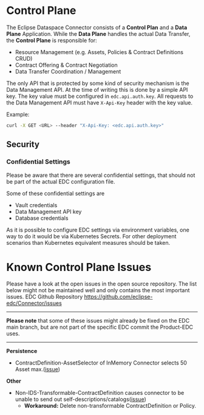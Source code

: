# Control Plane

The Eclipse Dataspace Connector consists of a **Control Plan** and a **Data Plane** Application.
While the **Data Plane** handles the actual Data Transfer, the **Control Plane** is responsible for:

- Resource Management (e.g. Assets, Policies & Contract Definitions CRUD)
- Contract Offering & Contract Negotiation
- Data Transfer Coordination / Management

The only API that is protected by some kind of security mechanism is the Data Management API. At the time of writing this is done by a simple API key.
The key value must be configured in `edc.api.auth.key`. All requests to the Data Management API must have `X-Api-Key` header with the key value.

Example:

```bash
curl -X GET <URL> --header "X-Api-Key: <edc.api.auth.key>"
```

## Security

### Confidential Settings

Please be aware that there are several confidential settings, that should not be part of the actual EDC configuration file.

Some of these confidential settings are

- Vault credentials
- Data Management API key
- Database credentials

As it is possible to configure EDC settings via environment variables, one way to do it would be via Kubernetes Secrets. For other deployment scenarios than Kubernetes equivalent measures should be taken.

# Known Control Plane Issues

Please have a look at the open issues in the open source repository. The list below might not be maintained well and
only contains the most important issues.
EDC Github Repository <https://github.com/eclipse-edc/Connector/issues>

---

**Please note** that some of these issues might already be fixed on the EDC main branch, but are not part of the specific
EDC commit the Product-EDC uses.

---

**Persistence**

- ContractDefinition-AssetSelector of InMemory Connector selects 50 Asset max.([issue](https://github.com/eclipse-edc/Connector/issues/1779))

**Other**

- Non-IDS-Transformable-ContractDefinition causes connector to be unable to send out self-descriptions/catalogs([issue](https://github.com/eclipse-edc/Connector/issues/1265))
  - **Workaround:** Delete non-transformable ContractDefinition or Policy.
